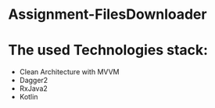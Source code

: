# Assignment-FilesDownloader

# The used Technologies stack:
- Clean Architecture with MVVM
- Dagger2
- RxJava2
- Kotlin
